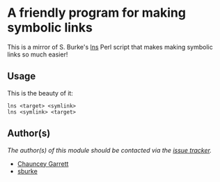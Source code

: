 # A friendly program for making symbolic links

This is a mirror of S. Burke's [lns][lns] Perl script that makes making symbolic links so much easier!

## Usage

This is the beauty of it:

    lns <target> <symlink>
    lns <symlink> <target>

## Author(s)

*The author(s) of this module should be contacted via the [issue tracker][issue_tracker].*

  - [Chauncey Garrett][chauncey-garrett]
  - [sburke][sburke]

[lns]:               interglacial.com/~sburke/pub/lns                "lns"
[issue_tracker]:     https://github.com/chauncey-garrett/lns/issues  "chauncey-garrett/lns/issues"
[sburke]:            interglacial.com/~sburke/                       "sburke homepage"
[chauncey-garrett]:  https://github.com/chauncey-garrett             "Chauncey Garrett"
